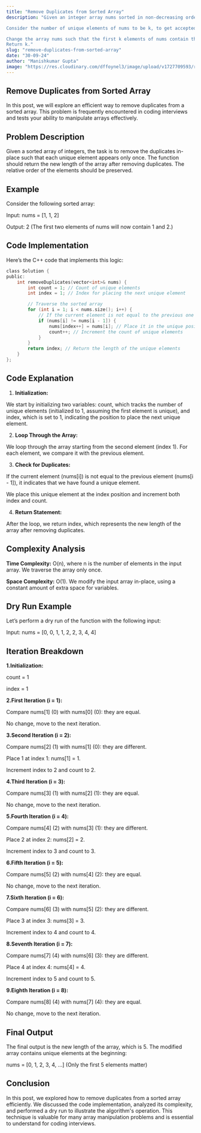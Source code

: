 ```yaml
---
title: "Remove Duplicates from Sorted Array"
description: "Given an integer array nums sorted in non-decreasing order, remove the duplicates in-place such that each unique element appears only once. The relative order of the elements should be kept the same. Then return the number of unique elements in nums.

Consider the number of unique elements of nums to be k, to get accepted, you need to do the following things:

Change the array nums such that the first k elements of nums contain the unique elements in the order they were present in nums initially. The remaining elements of nums are not important as well as the size of nums.
Return k."
slug: "remove-duplicates-from-sorted-array"
date: "30-09-24"
author: "Manishkumar Gupta"
image: "https://res.cloudinary.com/dffoynel3/image/upload/v1727709593/remove-duplicates-from-sorted-array_dkxtgj.png"
---
```


## Remove Duplicates from Sorted Array

In this post, we will explore an efficient way to remove duplicates from a sorted array. This problem is frequently encountered in coding interviews and tests your ability to manipulate arrays effectively.

## Problem Description

Given a sorted array of integers, the task is to remove the duplicates in-place such that each unique element appears only once. The function should return the new length of the array after removing duplicates. The relative order of the elements should be preserved.

## Example

Consider the following sorted array:

Input: nums = [1, 1, 2]

Output: 2 (The first two elements of nums will now contain 1 and 2.)

## Code Implementation

Here’s the C++ code that implements this logic:

```c
class Solution {
public:
    int removeDuplicates(vector<int>& nums) {
        int count = 1; // Count of unique elements
        int index = 1; // Index for placing the next unique element

        // Traverse the sorted array
        for (int i = 1; i < nums.size(); i++) {
            // If the current element is not equal to the previous one
            if (nums[i] != nums[i - 1]) {
                nums[index++] = nums[i]; // Place it in the unique position
                count++; // Increment the count of unique elements
            }
        }
        return index; // Return the length of the unique elements
    }
};
```

## Code Explanation

1. **Initialization:**

We start by initializing two variables: count, which tracks the number of unique elements (initialized to 1, assuming the first element is unique), and index, which is set to 1, indicating the position to place the next unique element.

2. **Loop Through the Array:**

We loop through the array starting from the second element (index 1). For each element, we compare it with the previous element.

3. **Check for Duplicates:**

If the current element (nums[i]) is not equal to the previous element (nums[i - 1]), it indicates that we have found a unique element.

We place this unique element at the index position and increment both index and count.

4. **Return Statement:**

After the loop, we return index, which represents the new length of the array after removing duplicates.

## Complexity Analysis

**Time Complexity:** O(n), where n is the number of elements in the input array. We traverse the array only once.

**Space Complexity:** O(1). We modify the input array in-place, using a constant amount of extra space for variables.

## Dry Run Example

Let’s perform a dry run of the function with the following input:

Input: nums = [0, 0, 1, 1, 2, 2, 3, 4, 4]

## Iteration Breakdown

**1.Initialization:**

count = 1

index = 1

**2.First Iteration (i = 1):**

Compare nums[1] (0) with nums[0] (0): they are equal.

No change, move to the next iteration.

**3.Second Iteration (i = 2):**

Compare nums[2] (1) with nums[1] (0): they are different.

Place 1 at index 1: nums[1] = 1.

Increment index to 2 and count to 2.

**4.Third Iteration (i = 3):**

Compare nums[3] (1) with nums[2] (1): they are equal.

No change, move to the next iteration.

**5.Fourth Iteration (i = 4):**

Compare nums[4] (2) with nums[3] (1): they are different.

Place 2 at index 2: nums[2] = 2.

Increment index to 3 and count to 3.

**6.Fifth Iteration (i = 5):**

Compare nums[5] (2) with nums[4] (2): they are equal.

No change, move to the next iteration.

**7.Sixth Iteration (i = 6):**

Compare nums[6] (3) with nums[5] (2): they are different.

Place 3 at index 3: nums[3] = 3.

Increment index to 4 and count to 4.

**8.Seventh Iteration (i = 7):**

Compare nums[7] (4) with nums[6] (3): they are different.

Place 4 at index 4: nums[4] = 4.

Increment index to 5 and count to 5.

**9.Eighth Iteration (i = 8):**

Compare nums[8] (4) with nums[7] (4): they are equal.

No change, move to the next iteration.

## Final Output

The final output is the new length of the array, which is 5. The modified array contains unique elements at the beginning:

nums = [0, 1, 2, 3, 4, ...] (Only the first 5 elements matter)

## Conclusion

In this post, we explored how to remove duplicates from a sorted array efficiently. We discussed the code implementation, analyzed its complexity, and performed a dry run to illustrate the algorithm's operation. This technique is valuable for many array manipulation problems and is essential to understand for coding interviews.


